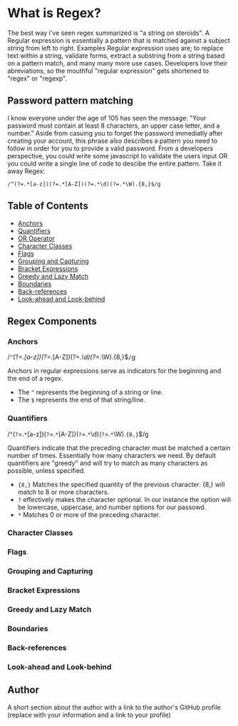 # What is Regex?

The best way i've seen regex summarized is "a string on steroids". A Regular expression is essentially a pattern that is matched against a subject string from left to right. Examples Regular expression uses are; to replace text within a string, validate forms, extract a substring from a string based on a pattern match, and many many more use cases. Developers love their abreviations, so the mouthful "regular expression" gets shortened to "regex" or "regexp".

## Password pattern matching

I know everyone under the age of 105 has seen the message: "Your password must contain at least 8 characters, an upper case letter, and a number." Aside from casuing you to forget the password immediatly after creating your account, this phrase also describes a pattern you need to follow in order for you to provide a valid password. From a developers perspective, you could write some javascript to validate the users input OR you could write a single line of code to descibe the entire pattern. Take it away Regex:

```
/^(?=.*[a-z])(?=.*[A-Z])(?=.*\d)(?=.*\W).{8,}$/g
```

## Table of Contents

- [Anchors](#anchors)
- [Quantifiers](#quantifiers)
- [OR Operator](#or-operator)
- [Character Classes](#character-classes)
- [Flags](#flags)
- [Grouping and Capturing](#grouping-and-capturing)
- [Bracket Expressions](#bracket-expressions)
- [Greedy and Lazy Match](#greedy-and-lazy-match)
- [Boundaries](#boundaries)
- [Back-references](#back-references)
- [Look-ahead and Look-behind](#look-ahead-and-look-behind)

## Regex Components

### Anchors

/`^`(?=.*[a-z])(?=.*[A-Z])(?=.*\d)(?=.*\W).{8,}$`/`g

Anchors in regular expressions serve as indicators for the beginning and the end of a regex.

- The `^` represents the beginning of a string or line.
- The `$` represents the end of that string/line.

### Quantifiers

/^(`?`=.`*`[a-z])(`?`=.`*`[A-Z])(`?`=.`*`\d)(`?`=.`*`\W).`{8,}`$/g

Quantifiers indicate that the preceding character must be matched a certain number of times. Essentially how many characters we need. By default quantifiers are "greedy" and will try to match as many characters as possible, unless specified.

- `{8,}` Matches the specified quantity of the previous character. {8,} will match to 8 or more characters.
- `?` effectively makes the character optional. In our instance the option will be lowercase, uppercase, and number options for our passowd.
- `*` Matches 0 or more of the preceding character.

### Character Classes

### Flags

### Grouping and Capturing

### Bracket Expressions

### Greedy and Lazy Match

### Boundaries

### Back-references

### Look-ahead and Look-behind

## Author

A short section about the author with a link to the author's GitHub profile (replace with your information and a link to your profile)
